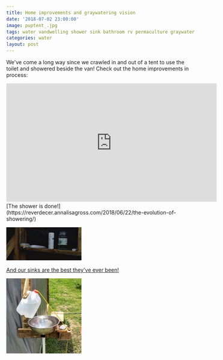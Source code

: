 ```yaml
---
title: Home improvements and graywatering vision
date: '2018-07-02 23:00:00'
image: puptent_.jpg
tags: water vandwelling shower sink bathroom rv permaculture graywater dry toilet
categories: water
layout: post
---
```


We've come a long way since we crawled in and out of a tent to use the toilet and showered beside the van! Check out the home improvements in process:
<iframe width="560" height="315" src="https://www.youtube.com/embed/i_BkL_2GB6E" frameborder="0" allow="autoplay; encrypted-media" allowfullscreen></iframe>
[The shower is done!](https://reverdecer.annalisagross.com/2018/06/22/the-evolution-of-showering/)

[![](/images/shower_.jpg)](/images/shower.jpg)

[And our sinks are the best they've ever been!](http://reverdecer.annalisagross.com/2018/07/01/sink-success/)

[![](/images/sink_.jpg)](/images/sink.jpg)
